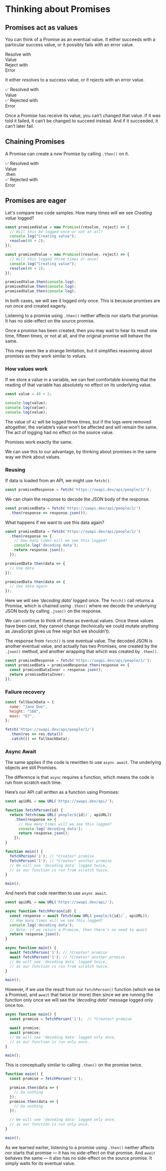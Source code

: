 # Thinking about Promises

## Promises act as values

You can think of a Promise as an eventual value. It either succeeds with a particular success value, or it possibly fails with an error value.

<div class="flex text-3xl text-black bg-white">
  <div class="flex-grow p-4 bg-green-300 border border-green-400">
    <div>Resolve with <div class="px-2 text-white bg-black border-4 border-white border-dashed">Value</div></div>
  </div>
  <div class="flex-grow p-4 bg-orange-300 border-orange-400">
    <div>Reject with <div class="px-2 text-white bg-black border-4 border-white border-dashed">Error</div></div>
  </div>
</div>

It either *resolves* to a success value, or it *rejects* with an error value.

<div class="my-4 flex text-3xl text-black bg-white">
  <div class="flex-grow p-4 bg-green-300 border border-green-400">
    <div>✅ Resolved with <div class="px-2 text-white bg-green-700 border-4 border-green-900 rounded">Value</div></div>
  </div>
  <div class="flex-grow p-4 bg-orange-900 border-orange-900">
    
  </div>
</div>

<div class="my-4 flex text-3xl text-black bg-white">
  <div class="flex-grow p-4 bg-green-900 border border-green-900">
    
  </div>
  <div class="flex-grow p-4 bg-orange-300 border-orange-400">
    <div>✅ Rejected with <div class="px-2 text-white bg-orange-700 border-4 border-orange-900 rounded">Error</div></div>
  </div>
</div>

Once a Promise has receive its value, you can’t changed that value. If it was told it failed, it can’t be changed to succeed instead. And if it succeeded, it can’t later fail.

## Chaining Promises

A Promise can create a _new_ Promise by calling `.then()` on it.

<div class="my-4 flex text-3xl text-black bg-white">
  <div class="flex-grow p-4 bg-green-300 border border-green-400">
    <div>✅ Resolved with <div class="px-2 text-white bg-green-700 border-4 border-green-900 rounded">Value</div></div>
  </div>
  <div class="flex-grow p-4 bg-orange-900 border-orange-900">
    
  </div>
</div>

<div class="text-center">.then</div>

<div class="my-4 flex text-3xl text-black bg-white">
  <div class="flex-grow p-4 bg-green-900 border border-green-900">
    
  </div>
  <div class="flex-grow p-4 bg-orange-300 border-orange-400">
    <div>✅ Rejected with <div class="px-2 text-white bg-orange-700 border-4 border-orange-900 rounded">Error</div></div>
  </div>
</div>

## Promises are eager

Let's compare two code samples. How many times will we see _Creating value_ logged?

```js
const promisedValue = new Promise((resolve, reject) => {
  // Will this be logged once or not at all?
  console.log("Creating value");
  resolve(40 + 2);
});
```

```js
const promisedValue = new Promise((resolve, reject) => {
  // Will this logged three times or once?
  console.log("Creating value");
  resolve(40 + 2);
});

promisedValue.then(console.log);
promisedValue.then(console.log);
promisedValue.then(console.log);
```

In both cases, we will see it logged only once. This is because promises are run once and created eagerly.

Listening to a promise using `.then()` neither affects nor starts that promise. It has no side-effect on the source promise.

Once a promise has been created, then you may wait to hear its result one time, fifteen times, or not at all, and the original promise will behave the same.

This may seem like a strange limitation, but it simplifies reasoning about promises as they work similar to _values_.

### How values work

If we store a value in a variable, we can feel comfortable knowing that the reading of that variable has absolutely no effect on its underlying value.

```js
const value = 40 + 2;

console.log(value);
console.log(value);
console.log(value);
```

The value of `42` will be logged three times, but if the logs were removed altogether, the variable’s value won’t be affected and will remain the same. The act of logging had no effect on the source value.

Promises work exactly the same.

We can use this to our advantage, by thinking about promises in the same way we think about values.

### Reusing

If data is loaded from an API, we might use `fetch()`.

```javascript
const promisedResponse = fetch('https://swapi.dev/api/people/1/');
```

We can chain the response to decode the JSON body of the response.

```javascript
const promisedData = fetch('https://swapi.dev/api/people/1/')
  .then(response => response.json());
```

What happens if we want to use this data again?

```javascript
const promisedData = fetch('https://swapi.dev/api/people/1/')
  .then(response => {
    // How many times will we see this logged?
    console.log('decoding data');
    return response.json();
  });

promisedData.then(data => {
  // Use data
});

promisedData.then(data => {
  // Use data again
});
```

Here we will see *‘decoding data’* logged once. The `fetch()` call returns a Promise, which is chained using `.then()` where we decode the underlying JSON body by calling `.json()` on the response.

We can continue to think of these as eventual values. Once these values have been cast, they cannot change (technically we could mutate anything as JavaScript gives us free reign but we shouldn’t).

The response from `fetch()` is one eventual value. The decoded JSON is another eventual value, and actually has two Promises, one created by the `.json()` method, and another wrapping that which was created by `.then()`.

```javascript
const promisedResponse = fetch('https://swapi.dev/api/people/1/');
const promisedData = promisedResponse.then(response => {
  const promisedDataInner = response.json();
  return promisedDataInner;
});
```

### Failure recovery

```javascript
const fallbackData = {
  name: "Jane Doe",
  height: "168",
  mass: "67",
};

fetch('https://swapi.dev/api/people/1/')
  .then(res => res.data())
  .catch(() => fallbackData);
```

### Async Await

The same applies if the code is rewritten to use `async await`. The underlying objects are still Promises.

The difference is that `async` requires a function, which means the code is run from scratch each time.

Here’s our API call written as a function using Promises:

```javascript
const apiURL = new URL('https://swapi.dev/api/');

function fetchPerson(id) {
  return fetch(new URL(`people/${id}/`, apiURL))
    .then(response => {
      // How many times will we see this logged?
      console.log('decoding data');
      return response.json();
    });
}

function main() {
  fetchPerson('1'); // *Creates* promise
  fetchPerson('1'); // *Creates* another promise
  // We will see 'decoding data' logged twice,
  // as our function is run from scratch twice.
}

main();
```

And here’s that code rewritten to use `async await`.

```javascript
const apiURL = new URL('https://swapi.dev/api/');

async function fetchPerson(id) {
  const response = await fetch(new URL(`people/${id}/`, apiURL));
  // How many times will we see this logged?
  console.log('decoding data');
  // Note: if we return a Promise, then there’s no need to await
  return response.json();
}

async function main() {
  await fetchPerson('1'); // *Creates* promise
  await fetchPerson('1'); // *Creates* another promise
  // We will see 'decoding data' logged twice,
  // as our function is run from scratch twice.
}

main();
```

However, if we use the result from our `fetchPerson()` function (which we be a Promise), and `await` that twice (or more) then since we are running the function only once we will see the *‘decoding data’* message logged only once too.

```javascript
async function main() {
  const promise = fetchPerson('1');  // *Creates* promise

  await promise;
  await promise;
  // We will see 'decoding data' logged only once,
  // as our function is run only once.
}

main();
```

This is conceptually similar to calling `.then()` on the promise twice.

```javascript
function main() {
  const promise = fetchPerson('1');

  promise.then(data => {
    // Do nothing
  });
  promise.then(data => {
    // Do nothing
  });

  // We will see 'decoding data' logged only once,
  // as our function is run only once.
}

main();
```

As we learned earlier, listening to a promise using `.then()` neither affects nor starts that promise — it has no side-effect on that promise. And `await` behaves the same — it also has no side-effect on the source promise. It simply waits for its eventual value.
